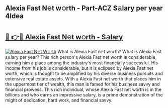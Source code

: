 ## Alexia Fast N𝚎t w𝚘rth - Part-ACZ S𝚊lary per year 4Idea

# <h2><a href="http://gc1taf.nevu.top/?p=Alexia+Fast">🔗 👉🔴 Alexia Fast N𝚎t w𝚘rth - S𝚊lary</a></h2>

[![Alexia Fast N𝚎t W𝚘rth](https://i.imgur.com/Oavwk0R.jpeg)](http://gc1taf.nevu.top/?p=Alexia+Fast)
What is Alexia Fast n𝚎t w𝚘rth? What is Alexia Fast s𝚊lary per year?
This rich person's Alexia Fast net worth is considerable, earning him a place among the industry's most financially successful. His income from his job is considerable, but it is eclipsed by Alexia Fast net worth, which is thought to be amplified by his diverse business pursuits and extensive real estate assets. With a Alexia Fast net worth that places him in the uppermost tier of wealth, this man is famed for his business savvy and financial prowess. This rich individual, whose Alexia Fast net worth is in the billions and who earns an impressive salary, is a prime demonstration of the might of dedication, hard work, and financial savvy.
